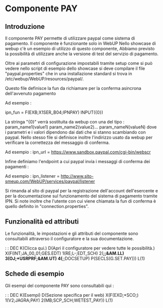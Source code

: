 # Componente PAY

## Introduzione

Il componente PAY permette di utilizzare paypal come sistema di pagamento.
Il componente è funzionante solo in WebUP
Nello showcase di webup c'è un esempio di utilizzo di questo componente, Abbiamo previsto la possibilità di utilizzare
anche la versione di test del servizio di pagamento.

Oltre ai parametri di configurazione impostabili tramite setup come si può vedere nello script di esempio dello showcase
si deve compilare il file "paypal.properties"  che in una installazione standard si trova in <User-Home>/etc/webup/WebUP/resources/paypal/.

Questo file definisce la fun da richiamare per la conferma asincrona dell'avvenuto pagamento

Ad esempio : 

ipn_fun = F(EXB;X1SER_B04;IPNPAY) INPUT({0})

La stringa "{0}" verrà sostituita da webup con una del tipo : 
param_name1(value1) param_name2(value2)... param_nameN(valueN)
dove i parametri e i valori dipendono dai dati che si stanno scambiando con paypal. Nello stesso file si definisce inoltre l'indirizzo usato da webup per verificare la correttezza del messaggio di conferma.

Ad esempio : 
ipn_url = https://www.sandbox.paypal.com/cgi-bin/webscr

Infine definiamo l'endpoint a cui paypal invia i messaggi di conferma dei pagamenti : 

Ad esempio : 
ipn_listener = http://www.sito-smeup.com/WebUP/services/paypal/listener

Si rimanda al sito di paypal per la registrazione dell'account dell'esercente e per la documentazione sul funzionamento del sistema di pagamento tramite IPN. Si note inoltre che l'utente
con cui viene chiamata la fun di conferma è quello definito in "connection.properties".

## Funzionalità ed attributi
Le funzionalità, le impostazioni e gli attributi del componente sono consultabili attraverso il configuratore e la sua documentazione.

 :  : DEC K(Clicca qui.) D(Apri il configuratore per vedere tutte le possibilità.) X(F(INT;JA_00_01;GES.EDT) 1(RE;L-;EDT_SCH) 2(**;;&AM.LL) 3(OJ;*USRPRF;&AM.UT) 4(**;;DOCSETUP) P(SECLS(G.SET.PAY))) L(1)

## Schede di esempio
Gli esempi del componente PAY sono consultabili qui : 

 :  : DEC K(Esempi) D(Sezione specifica per il web) X(F(EXD;*SCO;) 1(V2;JAGRA;PAY) 2(MB;SCP_SCH;WETEST_PAY)) L(1)

